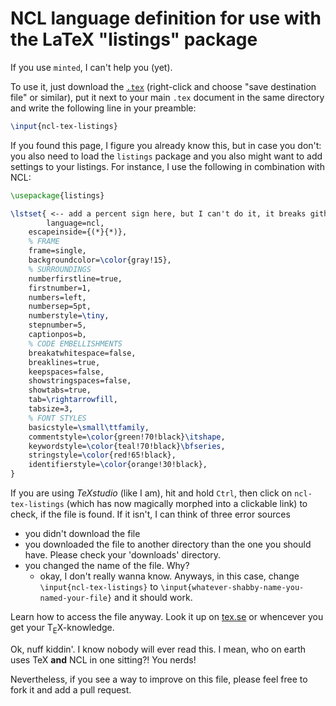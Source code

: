 # NCL language definition for use with the LaTeX "listings" package

If you use `minted`, I can't help you (yet).

To use it, just download the [`.tex`](https://github.com/thymaro/ncl-tex-listings/blob/master/ncl-tex-listings.tex) (right-click and choose "save destination file" or similar), put it next to your main `.tex` document in the same directory and write the following line in your preamble:

```tex
\input{ncl-tex-listings}
```    
If you found this page, I figure you already know this, but in case you don't: you also need to load the `listings` package and you also might want to add settings to your listings. For instance, I use the following in combination with NCL:

```tex
\usepackage{listings}

\lstset{ <-- add a percent sign here, but I can't do it, it breaks github pages compilation.
        language=ncl,
	escapeinside={(*}{*)},
	% FRAME
	frame=single,
	backgroundcolor=\color{gray!15},
	% SURROUNDINGS
	numberfirstline=true,
	firstnumber=1,
	numbers=left,
	numbersep=5pt,
	numberstyle=\tiny,
	stepnumber=5,
	captionpos=b,
	% CODE EMBELLISHMENTS
	breakatwhitespace=false,
	breaklines=true,
	keepspaces=false,
	showstringspaces=false,
	showtabs=true,
	tab=\rightarrowfill,
	tabsize=3,
	% FONT STYLES
	basicstyle=\small\ttfamily,
	commentstyle=\color{green!70!black}\itshape,
	keywordstyle=\color{teal!70!black}\bfseries,
	stringstyle=\color{red!65!black},
	identifierstyle=\color{orange!30!black},
}
```


If you are using _TeXstudio_ (like I am), hit and hold `Ctrl`, then click on `ncl-tex-listings` (which has now magically morphed into a clickable link) to check, if the file is found. If it isn't, I can think of three error sources
+ you didn't download the file
+ you downloaded the file to another directory than the one you should have. Please check your 'downloads' directory.
+ you changed the name of the file. Why?
  + okay, I don't really wanna know. Anyways, in this case, change `\input{ncl-tex-listings}` to `\input{whatever-shabby-name-you-named-your-file}` and it should work.

Learn how to access the file anyway. Look it up on [tex.se](tex.stackexchange.com) or whencever you get your T<sub>E</sub>X-knowledge.

Ok, nuff kiddin'. I know nobody will ever read this. I mean, who on earth uses TeX **and** NCL in one sitting?! You nerds!

Nevertheless, if you see a way to improve on this file, please feel free to fork it and add a pull request.
